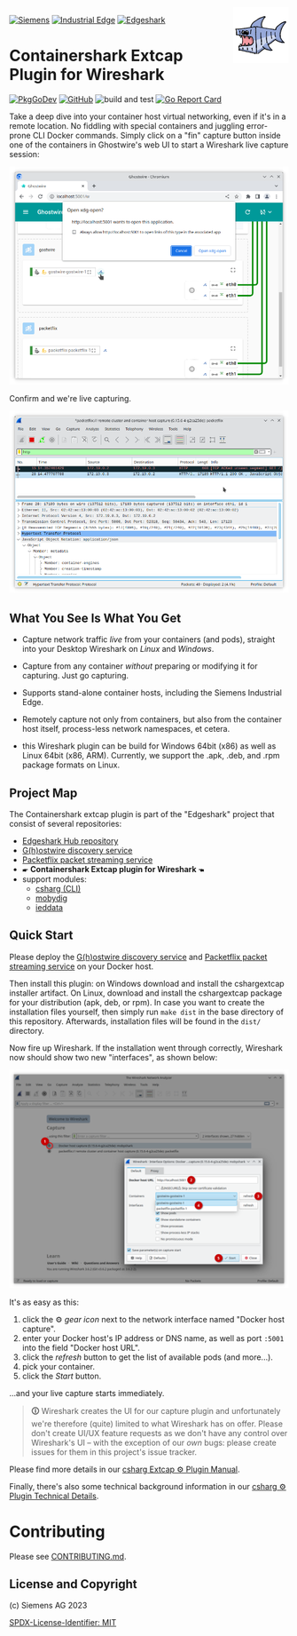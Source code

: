<img align="right" width="100" height="100" src="images/csharg-icon-100x100-ltr.png" style="padding: 0 0 1ex 0.8em">

[![Siemens](https://img.shields.io/badge/github-siemens-009999?logo=github)](https://github.com/siemens)
[![Industrial Edge](https://img.shields.io/badge/github-industrial%20edge-e39537?logo=github)](https://github.com/industrial-edge)
[![Edgeshark](https://img.shields.io/badge/github-Edgeshark-003751?logo=github)](https://github.com/siemens/edgeshark)

# Containershark Extcap Plugin for Wireshark

[![PkgGoDev](https://pkg.go.dev/badge/github.com/siemens/cshargextcap)](https://pkg.go.dev/github.com/siemens/cshargextcap)
[![GitHub](https://img.shields.io/github/license/siemens/cshargextcap)](https://img.shields.io/github/license/siemens/cshargextcap)
![build and test](https://github.com/siemens/cshargextcap/workflows/build%20and%20test/badge.svg?branch=main)
[![Go Report Card](https://goreportcard.com/badge/github.com/siemens/cshargextcap)](https://goreportcard.com/report/github.com/siemens/cshargextcap)

Take a deep dive into your container host virtual networking, even if it's in a
remote location. No fiddling with special containers and juggling error-prone
CLI Docker commands. Simply click on a "fin" capture button inside one of the
containers in Ghostwire's web UI to start a Wireshark live capture session:

![Click the Fin!](images/gw-fin-ui.png)

Confirm and we're live capturing.

![](images/ws-pf-capture.png)

## What You See Is What You Get

- Capture network traffic _live_ from your containers (and pods), straight into
  your Desktop Wireshark on _Linux_ and _Windows_.

- Capture from any container _without_ preparing or modifying it for capturing.
  Just go capturing.

- Supports stand-alone container hosts, including the Siemens Industrial Edge.

- Remotely capture not only from containers, but also from the container host
  itself, process-less network namespaces, et cetera.

- this Wireshark plugin can be build for Windows 64bit (x86) as well as Linux
  64bit (x86, ARM). Currently, we support the .apk, .deb, and .rpm package
  formats on Linux.

## Project Map

The Containershark extcap plugin is part of the "Edgeshark" project that consist
of several repositories:
- [Edgeshark Hub repository](https://github.com/siemens/edgeshark)
- [G(h)ostwire discovery service](https://github.com/siemens/ghostwire)
- [Packetflix packet streaming service](https://github.com/siemens/packetflix)
- 🖝 **Containershark Extcap plugin for Wireshark** 🖜
- support modules:
  - [csharg (CLI)](https://github.com/siemens/csharg)
  - [mobydig](https://github.com/siemens/mobydig)
  - [ieddata](https://github.com/siemens/ieddata)

## Quick Start

Please deploy the [G(h)ostwire discovery
service](https://github.com/siemens/ghostwire) and [Packetflix packet streaming
service](https://github.com/siemens/packetflix) on your Docker host.

Then install this plugin: on Windows download and install the cshargextcap
installer artifact. On Linux, download and install the cshargextcap package for
your distribution (apk, deb, or rpm). In case you want to create the
installation files yourself, then simply run `make dist` in the base directory
of this repository. Afterwards, installation files will be found in the `dist/`
directory.

Now fire up Wireshark. If the installation went through correctly, Wireshark now
should show two new "interfaces", as shown below: 

![Container Live Capture](images/cs-docker-defaulttab.png)

It's as easy as this:

1. click the ⚙ _gear icon_ next to the network interface named "Docker host
   capture".
2. enter your Docker host's IP address or DNS name, as well as port `:5001` into
   the field "Docker host URL".
3. click the _refresh_ button to get the list of available pods (and more...).
4. pick your container.
5. click the _Start_ button.

...and your live capture starts immediately.

> **🛈** Wireshark creates the UI for our capture plugin and unfortunately we're
> therefore (quite) limited to what Wireshark has on offer. Please don't create
> UI/UX feature requests as we don't have any control over Wireshark's UI – with
> the exception of our _own_ bugs: please create issues for them in this
> project's issue tracker.

Please find more details in our [csharg Extcap ⚙ Plugin Manual](docs/manual.md).

Finally, there's also some technical background information in our
[csharg ⚙ Plugin Technical Details](docs/technical.md).

# Contributing

Please see [CONTRIBUTING.md](CONTRIBUTING.md).

## License and Copyright

(c) Siemens AG 2023

[SPDX-License-Identifier: MIT](LICENSE)
